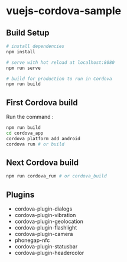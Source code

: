 # vuejs-cordova-sample
## Build Setup

```bash
# install dependencies
npm install

# serve with hot reload at localhost:8080
npm run serve

# build for production to run in Cordova
npm run build

```

## First Cordova build

Run the command :

```sh
npm run build
cd cordova_app
cordova platform add android
cordova run # or build
```

## Next Cordova build

```sh
npm run cordova_run # or cordova_build
```

## Plugins

- cordova-plugin-dialogs
- cordova-plugin-vibration
- cordova-plugin-geolocation
- cordova-plugin-flashlight
- cordova-plugin-camera
- phonegap-nfc
- cordova-plugin-statusbar
- cordova-plugin-headercolor
